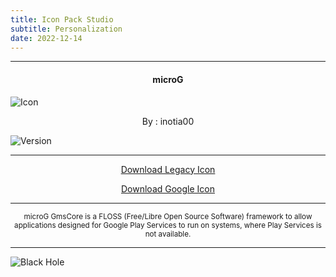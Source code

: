 ```yaml
---
title: Icon Pack Studio
subtitle: Personalization
date: 2022-12-14
---
```

---

<h4> <p align="center"> microG </p> </h4>

![Icon](https://rb.gy/viyvym)

<p align="center"> By : inotia00 </p>

![Version](https://rb.gy/wk2zzw)

---

<p align ="center">
<a href="https://rb.gy/gprxec" class="btn btn-outline-success"> Download Legacy Icon </a>
</p>

<p align ="center">
<a href="https://rb.gy/x8quqt" class="btn btn-outline-success"> Download Google Icon </a>
</p>

---

<p align="center"> <sub>
microG GmsCore is a FLOSS (Free/Libre Open Source Software) framework to allow applications designed for Google Play Services to run on systems, where Play Services is not available.
</sub> </p>

---

![Black Hole](https://rb.gy/z0dyyw)
